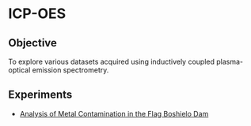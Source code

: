 # ICP-OES
##  Objective 
To explore various datasets acquired using inductively coupled plasma-optical emission spectrometry.

##  Experiments

* [Analysis of Metal Contamination in the Flag Boshielo Dam](https://github.com/ChrisMontez/ICP-OES/tree/main/Flag%20Boshielo%20Dam)


